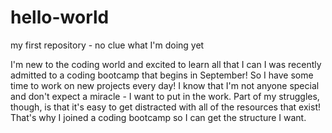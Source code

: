 # hello-world
my first repository - no clue what I'm doing yet 

I'm new to the coding world and excited to learn all that I can
I was recently admitted to a coding bootcamp that begins in September! So I have some time to work on new projects every day!
I know that I'm not anyone special and don't expect a miracle - I want to put in the work. Part of my struggles, though, is that it's easy to get distracted with all of the resources that exist! That's why I joined a coding bootcamp so I can get the structure I want. 
